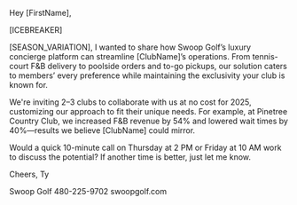 Hey [FirstName],

[ICEBREAKER]

[SEASON_VARIATION], I wanted to share how Swoop Golf’s luxury concierge platform can streamline [ClubName]’s operations. From tennis-court F&B delivery to poolside orders and to-go pickups, our solution caters to members’ every preference while maintaining the exclusivity your club is known for.

We're inviting 2–3 clubs to collaborate with us at no cost for 2025, customizing our approach to fit their unique needs. For example, at Pinetree Country Club, we increased F&B revenue by 54% and lowered wait times by 40%—results we believe [ClubName] could mirror.

Would a quick 10-minute call on Thursday at 2 PM or Friday at 10 AM work to discuss the potential? If another time is better, just let me know.

Cheers,
Ty

Swoop Golf
480-225-9702
swoopgolf.com
